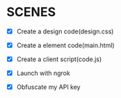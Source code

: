 # SCENES

- [x] Create a design code(design.css)
- [x] Create a element code(main.html)
- [x] Create a client script(code.js)

- [x] Launch with ngrok
- [x] Obfuscate my API key

